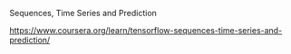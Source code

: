 Sequences, Time Series and Prediction

https://www.coursera.org/learn/tensorflow-sequences-time-series-and-prediction/
